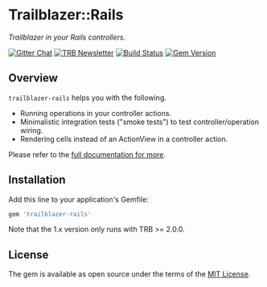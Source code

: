# Trailblazer::Rails

*Trailblazer in your Rails controllers.*

[![Gitter Chat](https://badges.gitter.im/trailblazer/chat.svg)](https://gitter.im/trailblazer/chat)
[![TRB Newsletter](https://img.shields.io/badge/TRB-newsletter-lightgrey.svg)](http://trailblazer.to/newsletter/)
[![Build
Status](https://travis-ci.org/trailblazer/trailblazer-rails.svg)](https://travis-ci.org/trailblazer/trailblazer-rails)
[![Gem Version](https://badge.fury.io/rb/trailblazer-rails.svg)](http://badge.fury.io/rb/cells)

## Overview

`trailblazer-rails` helps you with the following.

* Running operations in your controller actions.
* Minimalistic integration tests ("smoke tests") to test controller/operation wiring.
* Rendering cells instead of an ActionView in a controller action.

Please refer to the [full documentation for more](http://trailblazer.to/gems/trailblazer/rails.html).

## Installation

Add this line to your application's Gemfile:

```ruby
gem 'trailblazer-rails'
```

Note that the 1.x version only runs with TRB >= 2.0.0.

## License

The gem is available as open source under the terms of the [MIT License](http://opensource.org/licenses/MIT).

